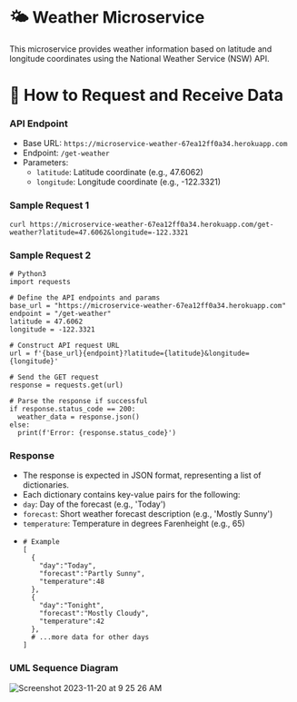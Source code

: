 # 🌤 Weather Microservice
This microservice provides weather information based on latitude and longitude coordinates using the National Weather Service (NSW) API.

# 📮 How to Request and Receive Data

### API Endpoint
- Base URL: `https://microservice-weather-67ea12ff0a34.herokuapp.com`
- Endpoint: `/get-weather`
- Parameters:
  - `latitude`: Latitude coordinate (e.g., 47.6062)
  - `longitude`: Longitude coordinate (e.g., -122.3321)
 
### Sample Request 1
```
curl https://microservice-weather-67ea12ff0a34.herokuapp.com/get-weather?latitude=47.6062&longitude=-122.3321
```

### Sample Request 2
```
# Python3
import requests

# Define the API endpoints and params
base_url = "https://microservice-weather-67ea12ff0a34.herokuapp.com"
endpoint = "/get-weather"
latitude = 47.6062
longitude = -122.3321

# Construct API request URL
url = f'{base_url}{endpoint}?latitude={latitude}&longitude={longitude}'

# Send the GET request
response = requests.get(url)

# Parse the response if successful
if response.status_code == 200:
  weather_data = response.json()
else:
  print(f'Error: {response.status_code}')
```

### Response
- The response is expected in JSON format, representing a list of dictionaries.
- Each dictionary contains key-value pairs for the following:
-   `day`: Day of the forecast (e.g., 'Today')
-   `forecast`: Short weather forecast description (e.g., 'Mostly Sunny')
-   `temperature`: Temperature in degrees Farenheight (e.g., 65)
- ```
  # Example
  [
    {
      "day":"Today",
      "forecast":"Partly Sunny",
      "temperature":48
    },
    {
      "day":"Tonight",
      "forecast":"Mostly Cloudy",
      "temperature":42
    },
    # ...more data for other days
  ]
  ```

### UML Sequence Diagram
![Screenshot 2023-11-20 at 9 25 26 AM](https://github.com/ahleeneh/weather-microservice/assets/107948221/f758da79-bd6f-4b69-ae70-34dbe7982e51)
